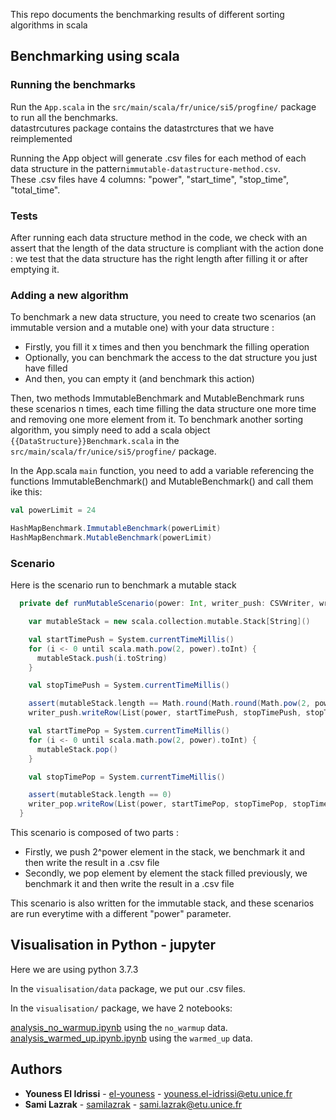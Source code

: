This repo documents the benchmarking results of different sorting algorithms in scala

## Benchmarking using scala
### Running the benchmarks
Run the `App.scala` in the `src/main/scala/fr/unice/si5/progfine/` package to run all the benchmarks.<br>
datastrcutures package contains the datastrctures that we have reimplemented<br>

Running the App object will generate .csv files for each method of each data structure in the pattern`immutable-datastructure-method.csv`.<br>
These .csv files have 4 columns: "power", "start_time", "stop_time", "total_time".<br>

### Tests
After running each data structure method in the code, we check with an assert that the length of the data structure is compliant with the action done : we test
 that the data structure has the right length after filling it or after emptying it.

### Adding a new algorithm
To benchmark a new data structure, you need to create two scenarios (an immutable version and a mutable one) with your data structure :
- Firstly, you fill it x times and then you benchmark the filling operation
- Optionally, you can benchmark the access to the dat structure you just have filled
- And then, you can empty it (and benchmark this action)

Then, two methods ImmutableBenchmark and MutableBenchmark runs these scenarios n times, 
each time filling the data structure one more time and removing one more element from it.
To benchmark another sorting algorithm, you simply need to add a scala object `{{DataStructure}}Benchmark.scala` in the `src/main/scala/fr/unice/si5/progfine/` package.<br>

In the App.scala `main` function, you need to add a variable referencing the functions ImmutableBenchmark() and MutableBenchmark() and call them ike this:

```scala
val powerLimit = 24

HashMapBenchmark.ImmutableBenchmark(powerLimit)
HashMapBenchmark.MutableBenchmark(powerLimit) 

```

### Scenario
Here is the scenario run to benchmark a mutable stack 

```scala
  private def runMutableScenario(power: Int, writer_push: CSVWriter, writer_pop: CSVWriter): Unit = {

    var mutableStack = new scala.collection.mutable.Stack[String]()

    val startTimePush = System.currentTimeMillis()
    for (i <- 0 until scala.math.pow(2, power).toInt) {
      mutableStack.push(i.toString)
    }

    val stopTimePush = System.currentTimeMillis()

    assert(mutableStack.length == Math.round(Math.round(Math.pow(2, power))))
    writer_push.writeRow(List(power, startTimePush, stopTimePush, stopTimePush - startTimePush))

    val startTimePop = System.currentTimeMillis()
    for (i <- 0 until scala.math.pow(2, power).toInt) {
      mutableStack.pop()
    }

    val stopTimePop = System.currentTimeMillis()

    assert(mutableStack.length == 0)
    writer_pop.writeRow(List(power, startTimePop, stopTimePop, stopTimePop - startTimePop))
  }

```

This scenario is composed of two parts :
- Firstly, we push 2^power element in the stack, we benchmark it and then write the result in a .csv file
- Secondly, we pop element by element the stack filled previously, we benchmark it and then write the result in a .csv file

This scenario is also written for the immutable stack, and these scenarios are run everytime with a different "power" parameter.

## Visualisation in Python - jupyter
Here we are using python 3.7.3

In the `visualisation/data` package, we put our .csv files.

In the `visualisation/` package, we have 2 notebooks:

[analysis_no_warmup.ipynb](https://github.com/samilazrak/prog_fine_benchmark/blob/master/visualisation/analysis_no_warmup.ipynb) using the `no_warmup` data.<br>
[analysis_warmed_up.ipynb.ipynb](https://github.com/samilazrak/prog_fine_benchmark/blob/master/visualisation/analysis_no_warmup.ipynb) using the `warmed_up` data.


## Authors

* **Youness El Idrissi** -  [el-youness](https://github.com/el-youness) - youness.el-idrissi@etu.unice.fr
* **Sami Lazrak** -  [samilazrak](https://github.com/samilazrak) - sami.lazrak@etu.unice.fr

